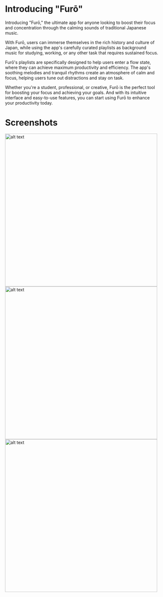 # Introducing "Furō"

Introducing "Furō," the ultimate app for anyone looking to boost their focus and concentration through the calming sounds of traditional Japanese music.

With Furō, users can immerse themselves in the rich history and culture of Japan, while using the app's carefully curated playlists as background music for studying, working, or any other task that requires sustained focus.

Furō's playlists are specifically designed to help users enter a flow state, where they can achieve maximum productivity and efficiency. The app's soothing melodies and tranquil rhythms create an atmosphere of calm and focus, helping users tune out distractions and stay on task.

Whether you're a student, professional, or creative, Furō is the perfect tool for boosting your focus and achieving your goals. And with its intuitive interface and easy-to-use features, you can start using Furō to enhance your productivity today.

# Screenshots
   <img src="https://i.imgur.com/qAZzVVR.png" alt="alt text" height="500">   <img src="https://i.imgur.com/0I0SMSA.png" alt="alt text" height="500">  <img src="https://i.imgur.com/hh9df64.png" alt="alt text" height="500"> 
